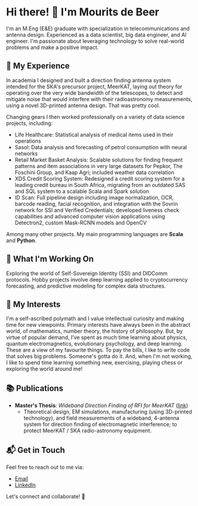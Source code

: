 # Hi there! 👋 I'm Mourits de Beer

I'm an M.Eng (E&E) graduate with specialization in telecommunications and antenna design. Experienced as a data scientist, big data engineer, and AI engineer. I'm passionate about leveraging technology to solve real-world problems and make a positive impact.

## 🚀 My Experience

In academia I designed and built a direction finding antenna system intended for the SKA's precursor project, MeerKAT, laying out theory for operating over the very wide bandwidth of the telescopes, to detect and mitigate noise that would interfere with their radioastronomy measurements, using a novel 3D-printed antenna design. That was pretty cool.

Changing gears I then worked professionally on a variety of data science projects, including:

- Life Healthcare: Statistical analysis of medical items used in their operations
- Sasol: Data analysis and forecasting of petrol consumption with neural networks
- Retail Market Basket Analysis: Scalable solutions for finding frequent patterns and item associations in very large datasets for Pepkor, The Foschini Group, and Kaap Agri; included weather data correlation
- XDS Credit Scoring System: Redesigned a credit scoring system for a leading credit bureau in South Africa, migrating from an outdated SAS and SQL system to a scalable Scala and Spark solution
- ID Scan: Full pipeline design including image normalization, OCR, barcode reading, facial recognition, and integration with the Sovrin network for SSI and Verified Credentials; developed liveness check capabilities and advanced computer vision applications using Detectron2, custom Mask-RCNN models and OpenCV

Among many other projects. My main programming languages are **Scala** and **Python**.

## 🌱 What I'm Working On

Exploring the world of Self-Sovereign Identity (SSI) and DIDComm protocols. Hobby projects involve deep learning applied to cryptocurrency forecasting, and predictive modeling for complex data structures.

## 🎨 My Interests

I'm a self-ascribed polymath and I value intellectual curiosity and making time for new viewpoints. Primary interests have always been in the abstract world, of mathematics, number theory, the history of philosophy. But, by virtue of popular demand, I've spent as much time learning about physics, quantum electromagnetics, evolutionary psychology, and deep learning. These are a view of my favourite things. To pay the bills, I like to write code that solves big problems. Someone's gotta do it. And, when I'm not working, I like to spend time learning something new, exercising, playing chess or exploring the world around me!

## 📚 Publications

- **Master's Thesis**: *Wideband Direction Finding of RFI for MeerKAT* ([link](https://scholar.sun.ac.za/handle/10019.1/101179))
  - Theoretical design, EM simulations, manufacturing (using 3D-printed technology), and field measurements of a wideband, 4-antenna system for direction finding of electromagnetic interference; to protect MeerKAT / SKA radio-astronomy equipment.

## 📬 Get in Touch

Feel free to reach out to me via:

- [Email](mailto:ff137@proton.me)
- [LinkedIn](https://www.linkedin.com/in/mourits-de-beer-498b56246/)

Let's connect and collaborate! 🚀
